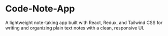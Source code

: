 # Code-Note-App
A lightweight note-taking app built with React, Redux, and Tailwind CSS for writing and organizing plain text notes with a clean, responsive UI.
